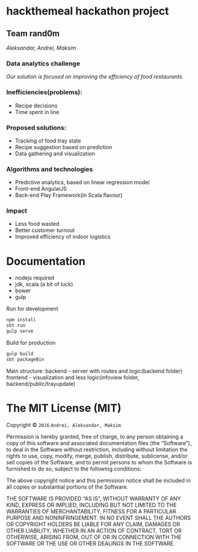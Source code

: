 # hackthemeal hackathon project
## Team rand0m
_Aleksandar, Andrei, Maksim_
### Data analytics challenge
_Our solution is focused on improving the efficiency of food restaurants._

### Inefficiencies(problems):
- Recipe decisions
- Time spent in line

### Proposed solutions:
- Tracking of food tray state
- Recipe suggestion based on prediction
- Data gathering and visualization

### Algorithms and technologies
- Predictive analytics, based on linear regression model
- Front-end AngularJS
- Back-end Play Framework(in Scala flavour)

### Impact
- Less food wasted
- Better customer turnout
- Improved efficiency of indoor logistics

# Documentation
- nodejs required
- jdk, scala (a bit of luck)
- bower
- gulp

Run for development
```sh
npm install
sbt run
gulp serve
```

Build for production
```sh
gulp build
sbt packageBin
```

Main structure:
backend - server with routes and logic(backend folder)
frontend - visualization and less logic(infoview folder, backend/public/trayupdate)

The MIT License (MIT)
=====================

Copyright © `2016` `Andrei, Aleksandar, Maksim`

Permission is hereby granted, free of charge, to any person
obtaining a copy of this software and associated documentation
files (the “Software”), to deal in the Software without
restriction, including without limitation the rights to use,
copy, modify, merge, publish, distribute, sublicense, and/or sell
copies of the Software, and to permit persons to whom the
Software is furnished to do so, subject to the following
conditions:

The above copyright notice and this permission notice shall be
included in all copies or substantial portions of the Software.

THE SOFTWARE IS PROVIDED “AS IS”, WITHOUT WARRANTY OF ANY KIND,
EXPRESS OR IMPLIED, INCLUDING BUT NOT LIMITED TO THE WARRANTIES
OF MERCHANTABILITY, FITNESS FOR A PARTICULAR PURPOSE AND
NONINFRINGEMENT. IN NO EVENT SHALL THE AUTHORS OR COPYRIGHT
HOLDERS BE LIABLE FOR ANY CLAIM, DAMAGES OR OTHER LIABILITY,
WHETHER IN AN ACTION OF CONTRACT, TORT OR OTHERWISE, ARISING
FROM, OUT OF OR IN CONNECTION WITH THE SOFTWARE OR THE USE OR
OTHER DEALINGS IN THE SOFTWARE.
